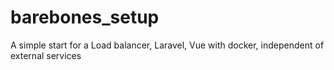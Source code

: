 # barebones_setup
A simple start for a Load balancer, Laravel, Vue with docker, independent of external services

